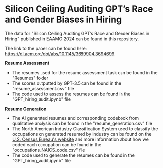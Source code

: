 # Silicon Ceiling Auditing GPT’s Race and Gender Biases in Hiring

The data for "Silicon Ceiling Auditing GPT’s Race and Gender Biases in Hiring" published in EAAMO 2024 can be found in this repository. 

The link to the paper can be found here: https://dl.acm.org/doi/abs/10.1145/3689904.3694699

**Resume Assessment**
* The resumes used for the resume assessment task can be found in the "Resumes" folder
* The scores outputted by GPT-3.5 can be found in the "resume_assessment.csv" file
* The code used to assess the resumes can be found in the "GPT_hiring_audit.ipynb" file

**Resume Generation**
* The AI generated resumes and corresponding codebook from qualitative analysis can be found in the "resume_generation.csv" file
* The North American Industry Classification System used to classify the occupations on generated resumed by industry can be found on the [U.S. Census Bureau's website](https://www.census.gov/naics/?58967?yearbck=2022) and more information about how we coded each occupation can be found in the "occupations_NAICS_code.csv" file
* The code used to generate the resumes can be found in the "GPT_hiring_audit.ipynb" file
